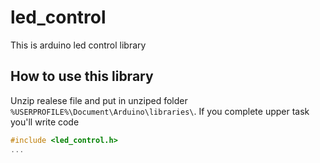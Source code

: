 # led_control
This is arduino led control library

## How to use this library
Unzip realese file and put in unziped folder `%USERPROFILE%\Document\Arduino\libraries\`.
If you complete upper task you'll write code
```c
#include <led_control.h>
...
```
